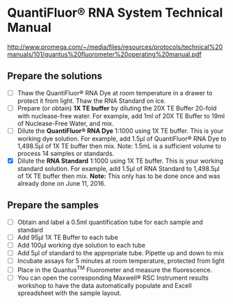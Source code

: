 # QuantiFluor® RNA System Technical Manual

http://www.promega.com/~/media/files/resources/protocols/technical%20manuals/101/quantus%20fluorometer%20operating%20manual.pdf

## Prepare the solutions
- [ ] Thaw the QuantiFluor® RNA Dye at room temperature in a drawer to protect it from light. Thaw the RNA Standard on ice. 
- [ ] Prepare (or obtain) **1X TE buffer** by diluting the 20X TE Buffer 20-fold with nuclease-free water. For example, add 1ml of 20X TE Buffer to 19ml of Nuclease-Free Water, and mix.
- [ ] Dilute the **QuantiFluor® RNA Dye** 1:1000 using 1X TE buffer. This is your working dye solution. For example, add 1.5μl of QuantiFluor® RNA Dye to 1,498.5μl of 1X TE buffer then mix. Note: 1.5mL is a sufficient volume to process 14 samples or standards.
- [x] Dilute the **RNA Standard** 1:1000 using 1X TE buffer. This is your working standard solution. For example, add 1.5μl of RNA Standard to 1,498.5μl of 1X TE buffer then mix. **Note:** This only has to be done once and was already done on June 11, 2016.

## Prepare the samples
- [ ] Obtain and label a 0.5ml quantification tube for each sample and standard
- [ ] Add 95μl 1X TE Buffer to each tube
- [ ] Add 100μl working dye solution to each tube
- [ ] Add 5μl of standard to the appropriate tube. Pipette up and down to mix
- [ ] Incubate assays for 5 minutes at room temperature, protected from light
- [ ] Place in the Quantus<sup>TM</sup> Fluorometer  and measure the fluorescence.
- [ ] You can open the corresponding Maxwell® RSC Instrument results workshop to have the data automatically populate and Excell spreadsheet with the sample layout.